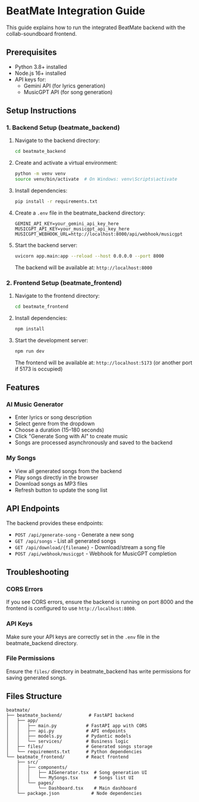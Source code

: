 # BeatMate Integration Guide

This guide explains how to run the integrated BeatMate backend with the collab-soundboard frontend.

## Prerequisites

- Python 3.8+ installed
- Node.js 16+ installed
- API keys for:
  - Gemini API (for lyrics generation)
  - MusicGPT API (for song generation)

## Setup Instructions

### 1. Backend Setup (beatmate_backend)

1. Navigate to the backend directory:
   ```bash
   cd beatmate_backend
   ```

2. Create and activate a virtual environment:
   ```bash
   python -m venv venv
   source venv/bin/activate  # On Windows: venv\Scripts\activate
   ```

3. Install dependencies:
   ```bash
   pip install -r requirements.txt
   ```

4. Create a `.env` file in the beatmate_backend directory:
   ```
   GEMINI_API_KEY=your_gemini_api_key_here
   MUSICGPT_API_KEY=your_musicgpt_api_key_here
   MUSICGPT_WEBHOOK_URL=http://localhost:8000/api/webhook/musicgpt
   ```

5. Start the backend server:
   ```bash
   uvicorn app.main:app --reload --host 0.0.0.0 --port 8000
   ```

   The backend will be available at: `http://localhost:8000`

### 2. Frontend Setup (beatmate_frontend)

1. Navigate to the frontend directory:
   ```bash
   cd beatmate_frontend
   ```

2. Install dependencies:
   ```bash
   npm install
   ```

3. Start the development server:
   ```bash
   npm run dev
   ```

   The frontend will be available at: `http://localhost:5173` (or another port if 5173 is occupied)

## Features

### AI Music Generator
- Enter lyrics or song description
- Select genre from the dropdown
- Choose a duration (15–180 seconds)
- Click "Generate Song with AI" to create music
- Songs are processed asynchronously and saved to the backend

### My Songs
- View all generated songs from the backend
- Play songs directly in the browser
- Download songs as MP3 files
- Refresh button to update the song list

## API Endpoints

The backend provides these endpoints:

- `POST /api/generate-song` - Generate a new song
- `GET /api/songs` - List all generated songs
- `GET /api/download/{filename}` - Download/stream a song file
- `POST /api/webhook/musicgpt` - Webhook for MusicGPT completion

## Troubleshooting

### CORS Errors
If you see CORS errors, ensure the backend is running on port 8000 and the frontend is configured to use `http://localhost:8000`.

### API Keys
Make sure your API keys are correctly set in the `.env` file in the beatmate_backend directory.

### File Permissions
Ensure the `files/` directory in beatmate_backend has write permissions for saving generated songs.

## Files Structure

```
beatmate/
├── beatmate_backend/          # FastAPI backend
│   ├── app/
│   │   ├── main.py           # FastAPI app with CORS
│   │   ├── api.py            # API endpoints
│   │   ├── models.py         # Pydantic models
│   │   └── services/         # Business logic
│   ├── files/                # Generated songs storage
│   └── requirements.txt      # Python dependencies
└── beatmate_frontend/        # React frontend
    ├── src/
    │   ├── components/
    │   │   ├── AIGenerator.tsx  # Song generation UI
    │   │   └── MySongs.tsx      # Songs list UI
    │   └── pages/
    │       └── Dashboard.tsx    # Main dashboard
    └── package.json            # Node dependencies
```
